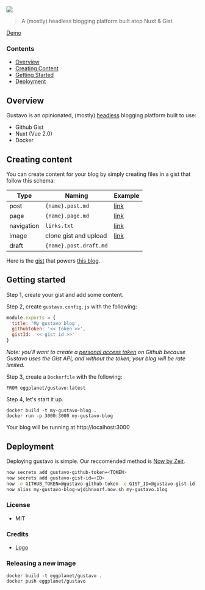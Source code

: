 <img src="https://cloud.githubusercontent.com/assets/659829/24068803/551b203a-0b55-11e7-8322-6440783756b2.png">

> A (mostly) headless blogging platform built atop Nuxt & Gist.

[Demo](https://www.briangonzalez.org)

### Contents

- [Overview](#overview)
- [Creating Content](#creating-content)
- [Getting Started](#getting-started)
- [Deployment](#deployment)

## Overview

Gustavo is an opinionated, (mostly) [headless](https://headlesscms.org/) blogging platform
built to use:

- Github Gist
- Nuxt (Vue 2.0)
- Docker

## Creating content

You can create content for your blog by simply creating
files in a gist that follow this schema:

| Type        | Naming                  | Example                                                                                                             |
|-------------|-------------------------| --------------------------------------------------------------------------------------------------------------------|
| post        | `{name}.post.md`        | [link](https://gist.github.com/briangonzalez/2ece66bfffff31ddc230ca8342e80b3e#file-lazy-leadership-post-md)         |
| page        | `{name}.page.md`        | [link](https://gist.github.com/briangonzalez/2ece66bfffff31ddc230ca8342e80b3e#file-about-page-md)                   |
| navigation  | `links.txt`             | [link](https://gist.github.com/briangonzalez/2ece66bfffff31ddc230ca8342e80b3e#file-links-txt)                       |
| image       | clone gist and upload   | [link](https://gist.github.com/briangonzalez/2ece66bfffff31ddc230ca8342e80b3e#file-your-speed-jpg)                  |
| draft       | `{name}.post.draft.md`  |                                                                                                                     |

Here is the [gist](https://gist.github.com/briangonzalez/2ece66bfffff31ddc230ca8342e80b3e) that powers [this blog](https://www.briangonzalez.org).

## Getting started

Step 1, create your gist and add some content.

Step 2, create `gustavo.config.js` with the following:

```js
module.exports = {
  title: 'My gustavo blog',
  githubToken: '<< token >>',
  gistId: '<< gist id >>'
}
```

_Note: you'll want to create a [personal access token](https://github.com/settings/tokens) on Github because Gustavo uses the Gist API, and without the token, your blog will be rate limited._

Step 3, create a `Dockerfile` with the following:

```docker
FROM eggplanet/gustavo:latest
```

Step 4, let's start it up.

```
docker build -t my-gustavo-blog .
docker run -p 3000:3000 my-gustavo-blog
```

Your blog will be running at http://localhost:3000

## Deployment

Deploying gustavo is simple. Our reccomended method is [Now by Zeit](https://zeit.co/now).

```bash
now secrets add gustavo-github-token=<TOKEN>
now secrets add gustavo-gist-id=<ID>
now -e GITHUB_TOKEN=@gustavo-github-token -e GIST_ID=@gustavo-gist-id --docker
now alias my-gustavo-blog-wjdihnxorf.now.sh my-gustavo.blog
```

### License

- MIT

### Credits

- [Logo](https://thenounproject.com/search/?q=man&i=542085)

### Releasing a new image

```
docker build -t eggplanet/gustavo .
docker push eggplanet/gustavo
```
